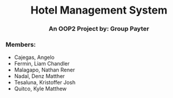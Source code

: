 <h1 align="center">Hotel Management System</h1>
<h3 align="center">An OOP2 Project by: <b>Group Payter</b></h3>

<h3 align="left">Members:</h3>

- Cajegas, Angelo
- Fermin, Liam Chandler
- Malagapo, Nathan Rener
- Nadal, Denz Matther
- Tesaluna, Kristoffer Josh
- Quitco, Kyle Matthew

<u>
  
